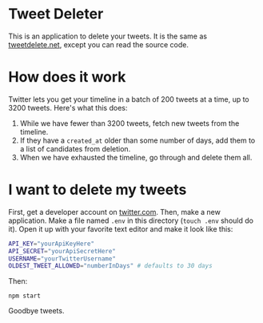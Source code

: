 # Tweet Deleter

This is an application to delete your tweets. It is the same as
[tweetdelete.net](https://www.tweetdelete.net/), except you can read the source
code.

# How does it work

Twitter lets you get your timeline in a batch of 200 tweets at a time, up to
3200 tweets. Here's what this does:

1. While we have fewer than 3200 tweets, fetch new tweets from the timeline.
2. If they have a `created_at` older than some number of days, add them to a
   list of candidates from deletion.
3. When we have exhausted the timeline, go through and delete them all.

# I want to delete my tweets

First, get a developer account on [twitter.com](https://developer.twitter.com).
Then, make a new application. Make a file named `.env` in this directory (`touch
.env` should do it). Open it up with your favorite text editor and make it look
like this:

```bash
API_KEY="yourApiKeyHere"
API_SECRET="yourApiSecretHere"
USERNAME="yourTwitterUsername"
OLDEST_TWEET_ALLOWED="numberInDays" # defaults to 30 days
```

Then:

```
npm start
```

Goodbye tweets.

